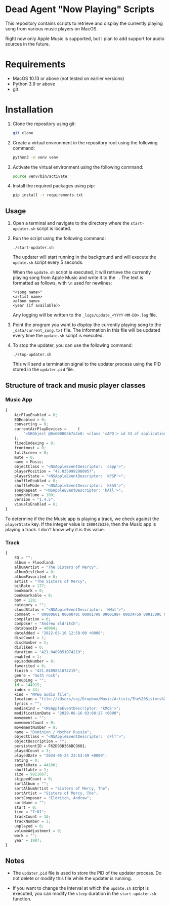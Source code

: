 # Dead Agent "Now Playing" Scripts

This repository contains scripts to retrieve and display the currently playing song from various music players on MacOS.

Right now only Apple Music is supported, but I plan to add support for audio sources in the future.

# Requirements

- MacOS 10.13 or above (not tested on earlier versions)
- Python 3.9 or above
- git

# Installation

1. Clone the repository using git:
    ```bash
    git clone
    ```

2. Create a virtual environment in the repository root using the following command:
    ```bash
    python3 -m venv venv
    ```

3. Activate the virtual environment using the following command:
    ```bash
    source venv/bin/activate
    ```

4. Install the required packages using pip:
    ```bash
    pip install -r requirements.txt
    ```

## Usage

1. Open a terminal and navigate to the directory where the `start-updater.sh` script is located.

2. Run the script using the following command:

    ```shell
    ./start-updater.sh
    ```

    The updater will start running in the background and will execute the `update.sh` script every 5 seconds.

    When the `update.sh` script is executed, it will retrieve the currently playing song from Apple Music and write it to the ` `. The text is formatted as follows, with `\n` used for newlines:

    ```
    "<song name>"
    <artist name>
    <album name>
    <year (if available)>
    ```

    Any logging will be written to the `_logs/update_<YYYY-MM-DD>.log` file.

3. Point the program you want to *display* the currently playing song to the `_data/current_song.txt` file. The information in this file will be updated every time the `update.sh` script is executed.

4. To stop the updater, you can use the following command:

    ```shell
    ./stop-updater.sh
    ```

    This will send a termination signal to the updater process using the PID stored in the `updater.pid` file.

## Structure of track and music player classes

### Music App
```python
{
    AirPlayEnabled = 0;
    EQEnabled = 0;
    converting = 0;
    currentAirPlayDevices =     (
        "<SBObject @0x600003b7a2e0: <class 'cAPD'> id 33 of application \"Music\" (2126)>"
    );
    fixedIndexing = 0;
    frontmost = 0;
    fullScreen = 0;
    mute = 0;
    name = Music;
    objectClass = "<NSAppleEventDescriptor: 'capp'>";
    playerPosition = "47.0359992980957";
    playerState = "<NSAppleEventDescriptor: 'kPSP'>";
    shuffleEnabled = 0;
    shuffleMode = "<NSAppleEventDescriptor: 'kShS'>";
    songRepeat = "<NSAppleEventDescriptor: 'kAll'>";
    soundVolume = 100;
    version = "1.4.5";
    visualsEnabled = 0;
}
```

To determine if the the Music app is playing a track, we check against
the `playerState` key. If the integer value is `1800426320`, then the
Music app is playing a track.  I don't know why it is this value.

### Track
```python
{
    EQ = "";
    album = Floodland;
    albumArtist = "The Sisters of Mercy";
    albumDisliked = 0;
    albumFavorited = 0;
    artist = "The Sisters of Mercy";
    bitRate = 177;
    bookmark = 0;
    bookmarkable = 0;
    bpm = 120;
    category = "";
    cloudStatus = "<NSAppleEventDescriptor: 'kMat'>";
    comment = " 00000601 0000070C 000017A8 0000198F 00034F59 00015D0C 00005664 00005F53 00048AE8 00048AFF";
    compilation = 0;
    composer = "Andrew Eldritch";
    databaseID = 40964;
    dateAdded = "2022-05-10 12:58:00 +0000";
    discCount = 1;
    discNumber = 1;
    disliked = 0;
    duration = "421.0409851074219";
    enabled = 1;
    episodeNumber = 0;
    favorited = 0;
    finish = "421.0409851074219";
    genre = "Goth rock";
    grouping = "";
    id = 144915;
    index = 44;
    kind = "MPEG audio file";
    location = "file:///Users/coj/Dropbox/Music/Artists/The%20Sisters%20of%20Mercy/Floodland/The%20Sisters%20of%20Mercy%20-%20Floodland%20-%2001%20-%20Dominion%20_%20Mother%20Russia.mp3";
    lyrics = "";
    mediaKind = "<NSAppleEventDescriptor: 'kMdS'>";
    modificationDate = "2020-06-16 03:08:27 +0000";
    movement = "";
    movementCount = 0;
    movementNumber = 0;
    name = "Dominion / Mother Russia";
    objectClass = "<NSAppleEventDescriptor: 'cFlT'>";
    objectDescription = "";
    persistentID = F62D93D366BC9681;
    playedCount = 3;
    playedDate = "2024-05-23 23:53:49 +0000";
    rating = 0;
    sampleRate = 44100;
    shufflable = 1;
    size = 9811667;
    skippedCount = 0;
    sortAlbum = "";
    sortAlbumArtist = "Sisters of Mercy, The";
    sortArtist = "Sisters of Mercy, The";
    sortComposer = "Eldritch, Andrew";
    sortName = "";
    start = 0;
    time = "7:01";
    trackCount = 10;
    trackNumber = 1;
    unplayed = 0;
    volumeAdjustment = 0;
    work = "";
    year = 1987;
}
```




## Notes

- The `updater.pid` file is used to store the PID of the updater process. Do not delete or modify this file while the updater is running.

- If you want to change the interval at which the `update.sh` script is executed, you can modify the `sleep` duration in the `start-updater.sh` function.
